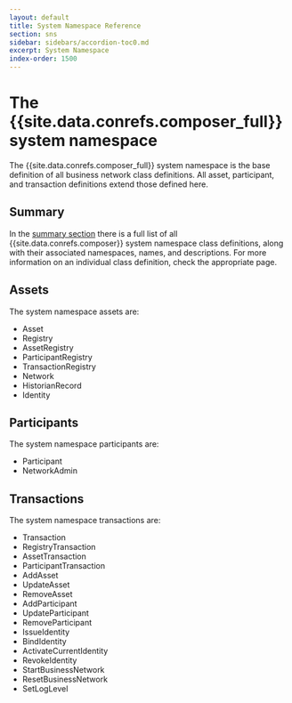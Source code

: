 ```yaml
---
layout: default
title: System Namespace Reference
section: sns
sidebar: sidebars/accordion-toc0.md
excerpt: System Namespace
index-order: 1500
---
```


# The {{site.data.conrefs.composer_full}} system namespace

The {{site.data.conrefs.composer_full}} system namespace is the base definition of all business network class definitions. All asset, participant, and transaction definitions extend those defined here.

## Summary

In the [summary section](./01_summary.html) there is a full list of all {{site.data.conrefs.composer}} system namespace class definitions, along with their associated namespaces, names, and descriptions. For more information on an individual class definition, check the appropriate page.

## Assets

The system namespace assets are:

- Asset
- Registry
- AssetRegistry
- ParticipantRegistry
- TransactionRegistry
- Network
- HistorianRecord
- Identity

## Participants

The system namespace participants are:

- Participant
- NetworkAdmin

## Transactions

The system namespace transactions are:

- Transaction
- RegistryTransaction
- AssetTransaction
- ParticipantTransaction
- AddAsset
- UpdateAsset
- RemoveAsset
- AddParticipant
- UpdateParticipant
- RemoveParticipant
- IssueIdentity
- BindIdentity
- ActivateCurrentIdentity
- RevokeIdentity
- StartBusinessNetwork
- ResetBusinessNetwork
- SetLogLevel
